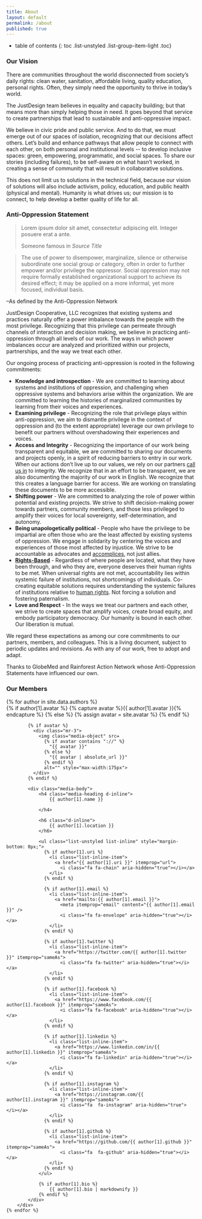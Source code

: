 ```yaml
---
title: About
layout: default
permalink: /about
published: true
---
```


* table of contents
{: toc .list-unstyled .list-group-item-light .toc}

### Our Vision

There are communities throughout the world disconnected from society’s daily rights: clean water, sanitation, affordable living, quality education, personal rights. Often, they simply need the opportunity to thrive in today’s world.

The JustDesign team believes in equality and capacity building; but that means more than simply helping those in need. It goes beyond that service to create partnerships that lead to sustainable and anti-oppressive impact.

We believe in civic pride and public service. And to do that, we must emerge out of our spaces of isolation, recognizing that our decisions affect others. Let’s build and enhance pathways that allow people to connect with each other, on both personal and institutional levels -- to develop inclusive spaces: green, empowering, programmatic, and social spaces. To share our stories (including failures), to be self-aware on what hasn’t worked, in creating a sense of community that will result in collaborative solutions.

This does not limit us to solutions in the technical field, because our vision of solutions will also include activism, policy, education, and public health (physical and mental). Humanity is what drives us; our mission is to connect, to help develop a better quality of life for all. 

### Anti-Oppression Statement

<blockquote class="blockquote">
  <p class="mb-0">Lorem ipsum dolor sit amet, consectetur adipiscing elit. Integer posuere erat a ante.</p>
  <footer class="blockquote-footer">Someone famous in <cite title="Source Title">Source Title</cite></footer>
</blockquote>

> The use of power to disempower, marginalize, silence or otherwise subordinate one social group or category, often in order to further empower and/or privilege the oppressor. Social oppression may not require formally established organizational support to achieve its desired effect; it may be applied on a more informal, yet more focused, individual basis.

–As defined by the Anti-Oppression Network

JustDesign Cooperative, LLC recognizes that existing systems and practices  naturally offer a power imbalance towards the people with the most privilege. Recognizing that this privilege can permeate through channels of interaction and decision making, we believe in practicing anti-oppression through all levels of our work.  The ways in which power imbalances occur are analyzed and prioritized within our projects, partnerships, and the way we treat each other. 

Our ongoing process of practicing anti-oppression is rooted in the following commitments:

- **Knowledge and introspection** - We are committed to learning about systems and institutions of oppression, and challenging when oppressive systems and behaviors arise within the organization. We are committed to learning the histories of marginalized communities by learning from their voices and experiences. 
- **Examining privilege** - Recognizing the role that privilege plays within anti-oppression, we aim to dismantle privilege in the context of oppression and (to the extent appropriate) leverage our own privilege to benefit our partners without overshadowing their experiences and voices.
- **Access and Integrity** -  Recognizing the importance of our work being transparent and equitable, we are committed to sharing our documents and projects openly, in a spirit of reducing barriers to entry in our work.  When our actions don’t live up to our values, we rely on our partners [call us in](https://everydayfeminism.com/2015/01/guide-to-calling-in/) to integrity.  We recognize that in an effort to be transparent, we are also documenting the majority of our work in English. We recognize that this creates a language barrier for access. We are working on translating these documents to be more accessible. 
- **Shifting power** - We are committed to analyzing the role of power within potential and existing projects. We strive to shift decision-making power towards partners, community members, and those less privileged to amplify their voices for local sovereignty, self-determination, and autonomy. 
- **Being unapologetically political** - People who have the privilege to be impartial are often those who are the least affected by existing systems of oppression. We engage in solidarity by centering the voices and experiences of those most affected by injustice. We strive to be accountable as  advocates and [accomplices](www.indigenousaction.org/accomplices-not-allies-abolishing-the-ally-industrial-complex/), not just allies. 
- [**Rights-Based**](https://www.unfpa.org/human-rights-based-approach) - Regardless of where people are located, what they have been through, and who they are, everyone deserves their human rights to be met. When universal rights are not met, accountability lies within systemic failure of institutions, not shortcomings of individuals. Co-creating equitable solutions requires understanding the systemic failures of institutions relative to [human rights](http://www.un.org/en/universal-declaration-human-rights/). Not forcing a solution and fostering paternalism.  
- **Love and Respect** - In the ways we treat our partners and each other, we strive to create spaces that amplify voices, create broad equity, and embody participatory democracy. Our humanity is bound in each other. Our liberation is mutual.

We regard these expectations as among our core commitments to our partners, members, and colleagues. This is a living document, subject to periodic updates and revisions. As with any of our work, free to adopt and adapt.

Thanks to GlobeMed and Rainforest Action Network whose Anti-Oppression Statements have influenced our own.

### Our Members

<div class="">
	{% for author in site.data.authors %}
		<div class="media mb-3">
			{% if author[1].avatar %}
			  {% capture avatar %}{{ author[1].avatar }}{% endcapture %}
			{% else %}
			  {% assign avatar = site.avatar %}
			{% endif %}
			
			{% if avatar %}
			  <div class="mr-3">
				<img class="media-object" src=
				  {% if avatar contains "://" %}
					"{{ avatar }}"
				  {% else %}
					"{{ avatar | absolute_url }}"
				  {% endif %}
				  alt="" style="max-width:175px">
			  </div>
			{% endif %}
			
			<div class="media-body">
				<h4 class="media-heading d-inline">      
					{{ author[1].name }}

				</h4>
				
				<h6 class="d-inline">
					{{ author[1].location }}
				</h6>
				
				<ul class="list-unstyled list-inline" style="margin-bottom: 0px;">
				  {% if author[1].uri %}
					<li class="list-inline-item">
					  <a href="{{ author[1].uri }}" itemprop="url">
						<i class="fa fa-chain" aria-hidden="true"></i></a>
					</li>
				  {% endif %}

				  {% if author[1].email %}
					<li class="list-inline-item">
					  <a href="mailto:{{ author[1].email }}">
						<meta itemprop="email" content="{{ author[1].email }}" />
						<i class="fa fa-envelope" aria-hidden="true"></i></a>
					</li>
				  {% endif %}

				  {% if author[1].twitter %}
					<li class="list-inline-item">
					  <a href="https://twitter.com/{{ author[1].twitter }}" itemprop="sameAs">
						<i class="fa fa-twitter" aria-hidden="true"></i></a>
					</li>
				  {% endif %}

				  {% if author[1].facebook %}
					<li class="list-inline-item">
					  <a href="https://www.facebook.com/{{ author[1].facebook }}" itemprop="sameAs">
						<i class="fa fa-facebook" aria-hidden="true"></i></a>
					</li>
				  {% endif %}

				  {% if author[1].linkedin %}
					<li class="list-inline-item">
					  <a href="https://www.linkedin.com/in/{{ author[1].linkedin }}" itemprop="sameAs">
						<i class="fa fa-linkedin" aria-hidden="true"></i></a>
					</li>
				  {% endif %}

				  {% if author[1].instagram %}
					<li class="list-inline-item">
					  <a href="https://instagram.com/{{ author[1].instagram }}" itemprop="sameAs">
						<i class="fa  fa-instagram" aria-hidden="true"></i></a>
					</li>
				  {% endif %}

				  {% if author[1].github %}
					<li class="list-inline-item">
					  <a href="https://github.com/{{ author[1].github }}" itemprop="sameAs">
						<i class="fa  fa-github" aria-hidden="true"></i></a>
					</li>
				  {% endif %}
				</ul>
			
				{% if author[1].bio %}
					{{ author[1].bio | markdownify }}
				{% endif %}
			</div>
		</div>
	{% endfor %}
</div>
